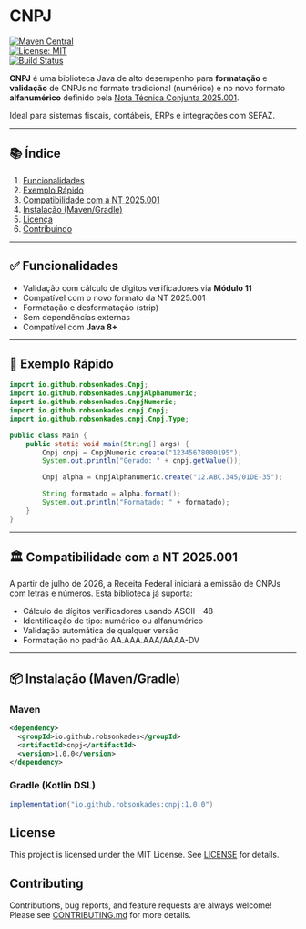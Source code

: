 # CNPJ

[![Maven Central](https://img.shields.io/maven-central/v/io.github.robsonkades/cnpj)](https://search.maven.org/artifact/io.github.robsonkades/cnpj)  
[![License: MIT](https://img.shields.io/badge/License-MIT-blue.svg)](https://opensource.org/licenses/MIT)  
[![Build Status](https://github.com/robsonkades/cnpj/actions/workflows/maven.yml/badge.svg)](https://github.com/robsonkades/cnpj/actions)

**CNPJ** é uma biblioteca Java de alto desempenho para **formatação** e **validação** de CNPJs no formato tradicional (numérico) e no novo formato **alfanumérico** definido pela [Nota Técnica Conjunta 2025.001](https://www.gov.br/receitafederal/).

Ideal para sistemas fiscais, contábeis, ERPs e integrações com SEFAZ.

---

## 📚 Índice

1. [Funcionalidades](#funcionalidades)
2. [Exemplo Rápido](#exemplo-rápido)
3. [Compatibilidade com a NT 2025.001](#compatibilidade-com-a-nt-2025001)
4. [Instalação (Maven/Gradle)](#instalação-mavengradle)
5. [Licença](#licença)
6. [Contribuindo](#contribuindo)

---

## ✅ Funcionalidades

- Validação com cálculo de dígitos verificadores via **Módulo 11**
- Compatível com o novo formato da NT 2025.001
- Formatação e desformatação (strip)
- Sem dependências externas
- Compatível com **Java 8+**

---

## 🚀 Exemplo Rápido

```java
import io.github.robsonkades.Cnpj;
import io.github.robsonkades.CnpjAlphanumeric;
import io.github.robsonkades.CnpjNumeric;
import io.github.robsonkades.cnpj.Cnpj;
import io.github.robsonkades.cnpj.Cnpj.Type;

public class Main {
    public static void main(String[] args) {
        Cnpj cnpj = CnpjNumeric.create("12345678000195");
        System.out.println("Gerado: " + cnpj.getValue());

        Cnpj alpha = CnpjAlphanumeric.create("12.ABC.345/01DE-35");

        String formatado = alpha.format();
        System.out.println("Formatado: " + formatado);
    }
}
```

---

## 🏛️ Compatibilidade com a NT 2025.001

A partir de julho de 2026, a Receita Federal iniciará a emissão de CNPJs com letras e números.
Esta biblioteca já suporta:
- Cálculo de dígitos verificadores usando ASCII - 48
- Identificação de tipo: numérico ou alfanumérico
- Validação automática de qualquer versão
- Formatação no padrão AA.AAA.AAA/AAAA-DV

---

## 📦 Instalação (Maven/Gradle)

### Maven

```xml
<dependency>
  <groupId>io.github.robsonkades</groupId>
  <artifactId>cnpj</artifactId>
  <version>1.0.0</version>
</dependency>
```

### Gradle (Kotlin DSL)

```gradle
implementation("io.github.robsonkades:cnpj:1.0.0")
```

## License

This project is licensed under the MIT License. See [LICENSE](./LICENSE) for details.

## Contributing

Contributions, bug reports, and feature requests are always welcome! Please see [CONTRIBUTING.md](./CONTRIBUTING.md) for more details.